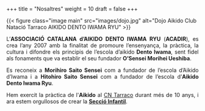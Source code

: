 +++
title = "Nosaltres"
weight = 10
draft = false
+++

{{< figure class="image main" src="images/dojo.jpg" alt="Dojo Aikido Club Natació Tarraco AIKIDO DENTO IWAMA RYU" >}}
<div style="text-align: justify">
  L’<strong>ASSOCIACIÓ CATALANA d’AIKIDO DENTO IWAMA RYU</strong> (<strong>ACADIR</strong>), es crea l’any 2007 amb la finalitat de promoure l’ensenyança, la pràctica, la cultura i difondre els principis de l’escola d’aikido<strong> Dento Iwama</strong>, sent fidel als fonaments que va establir el seu fundador <strong>O’Sensei Morihei Ueshiba</strong>.

  Es reconeix a <strong>Morihiro Saito Sensei</strong> com a fundador de l’escola d’Aikido d’Iwama i a <strong>Hitohiro Saito Sensei</strong> com a fundador de l’escola d’<strong>Aikido Dento Iwama Ryu</strong>.

  Hem exercit la pràctica de l'<strong>Aikido</strong> al
  <a href="http://www.cntarraco.cat/cat/seccions/406/aikido" target="_blank">CN Tarraco</a> durant més de 10 anys, i ara estem orgullosos de crear la <a href="#classes"><strong>Secció Infantil</strong></a>.
</div>
